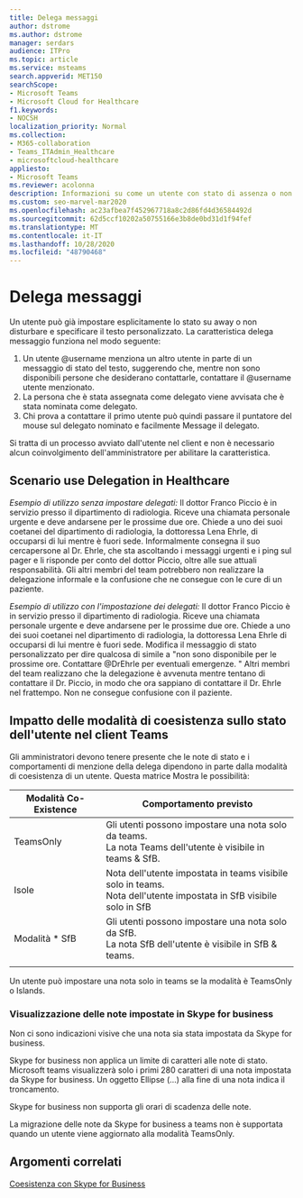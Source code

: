 ```yaml
---
title: Delega messaggi
author: dstrome
ms.author: dstrome
manager: serdars
audience: ITPro
ms.topic: article
ms.service: msteams
search.appverid: MET150
searchScope:
- Microsoft Teams
- Microsoft Cloud for Healthcare
f1.keywords:
- NOCSH
localization_priority: Normal
ms.collection:
- M365-collaboration
- Teams_ITAdmin_Healthcare
- microsoftcloud-healthcare
appliesto:
- Microsoft Teams
ms.reviewer: acolonna
description: Informazioni su come un utente con stato di assenza o non disturbare lo stato può impostare in modo esplicito un altro utente come delegato nel messaggio di stato.
ms.custom: seo-marvel-mar2020
ms.openlocfilehash: ac23afbea7f452967718a8c2d86fd4d36584492d
ms.sourcegitcommit: 62d5ccf10202a50755166e3b8de0bd31d1f94fef
ms.translationtype: MT
ms.contentlocale: it-IT
ms.lasthandoff: 10/28/2020
ms.locfileid: "48790468"
---
```

# <a name="message-delegation"></a>Delega messaggi

Un utente può già impostare esplicitamente lo stato su away o non disturbare e specificare il testo personalizzato. La caratteristica delega messaggio funziona nel modo seguente:

1. Un utente @username menziona un altro utente in parte di un messaggio di stato del testo, suggerendo che, mentre non sono disponibili persone che desiderano contattarle, contattare il @username utente menzionato.
2. La persona che è stata assegnata come delegato viene avvisata che è stata nominata come delegato.
3. Chi prova a contattare il primo utente può quindi passare il puntatore del mouse sul delegato nominato e facilmente Message il delegato.  

Si tratta di un processo avviato dall'utente nel client e non è necessario alcun coinvolgimento dell'amministratore per abilitare la caratteristica. 

## <a name="delegation-use-scenario-in-healthcare"></a>Scenario use Delegation in Healthcare

*Esempio di utilizzo senza impostare delegati:*  Il dottor Franco Piccio è in servizio presso il dipartimento di radiologia. Riceve una chiamata personale urgente e deve andarsene per le prossime due ore. Chiede a uno dei suoi coetanei del dipartimento di radiologia, la dottoressa Lena Ehrle, di occuparsi di lui mentre è fuori sede. Informalmente consegna il suo cercapersone al Dr. Ehrle, che sta ascoltando i messaggi urgenti e i ping sul pager e li risponde per conto del dottor Piccio, oltre alle sue attuali responsabilità. Gli altri membri del team potrebbero non realizzare la delegazione informale e la confusione che ne consegue con le cure di un paziente.

*Esempio di utilizzo con l'impostazione dei delegati:* Il dottor Franco Piccio è in servizio presso il dipartimento di radiologia. Riceve una chiamata personale urgente e deve andarsene per le prossime due ore. Chiede a uno dei suoi coetanei nel dipartimento di radiologia, la dottoressa Lena Ehrle di occuparsi di lui mentre è fuori sede. Modifica il messaggio di stato personalizzato per dire qualcosa di simile a "non sono disponibile per le prossime ore. Contattare @DrEhrle per eventuali emergenze. "  Altri membri del team realizzano che la delegazione è avvenuta mentre tentano di contattare il Dr. Piccio, in modo che ora sappiano di contattare il Dr. Ehrle nel frattempo. Non ne consegue confusione con il paziente.

## <a name="impact-of-co-existence-modes-on-user-status-in-the-teams-client"></a>Impatto delle modalità di coesistenza sullo stato dell'utente nel client Teams

Gli amministratori devono tenere presente che le note di stato e i comportamenti di menzione della delega dipendono in parte dalla modalità di coesistenza di un utente. Questa matrice Mostra le possibilità:

|Modalità Co-Existence | Comportamento previsto|
|---|---|
|TeamsOnly |Gli utenti possono impostare una nota solo da teams. <br> La nota Teams dell'utente è visibile in teams & SfB. |
|Isole | Nota dell'utente impostata in teams visibile solo in teams. <br> Nota dell'utente impostata in SfB visibile solo in SfB |
|Modalità * SfB | Gli utenti possono impostare una nota solo da SfB. <br> La nota SfB dell'utente è visibile in SfB & teams.  |
|||

Un utente può impostare una nota solo in teams se la modalità è TeamsOnly o Islands.  

### <a name="displaying-notes-set-in-skype-for-business"></a>Visualizzazione delle note impostate in Skype for business
  
Non ci sono indicazioni visive che una nota sia stata impostata da Skype for business.

Skype for business non applica un limite di caratteri alle note di stato. Microsoft teams visualizzerà solo i primi 280 caratteri di una nota impostata da Skype for business. Un oggetto Ellipse (...) alla fine di una nota indica il troncamento.
  
Skype for business non supporta gli orari di scadenza delle note.

La migrazione delle note da Skype for business a teams non è supportata quando un utente viene aggiornato alla modalità TeamsOnly.

## <a name="related-topics"></a>Argomenti correlati

[Coesistenza con Skype for Business](../../coexistence-chat-calls-presence.md)
